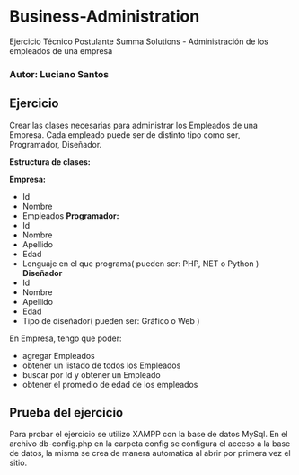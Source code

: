 # Business-Administration
Ejercicio Técnico Postulante Summa Solutions - Administración de los empleados de una empresa
### Autor: Luciano Santos
## Ejercicio
Crear las clases necesarias para administrar los Empleados de una Empresa. Cada empleado puede ser de distinto tipo como ser, Programador, Diseñador.


**Estructura de clases:**

**Empresa:**
* Id
* Nombre
* Empleados
**Programador:**
* Id
* Nombre
* Apellido
* Edad
* Lenguaje en el que programa( pueden ser: PHP, NET o Python  )
**Diseñador**
* Id
* Nombre
* Apellido
* Edad
* Tipo de diseñador( pueden ser: Gráfico o Web )

En Empresa, tengo que poder:
* agregar Empleados
* obtener un listado de todos los Empleados
* buscar por Id y obtener un Empleado
* obtener el promedio de edad de los empleados

## Prueba del ejercicio
Para probar el ejercicio se utilizo XAMPP con la base de datos MySql.
En el archivo db-config.php en la carpeta config se configura el acceso a la base de datos, la misma se crea de manera automatica al abrir por primera vez el sitio.

